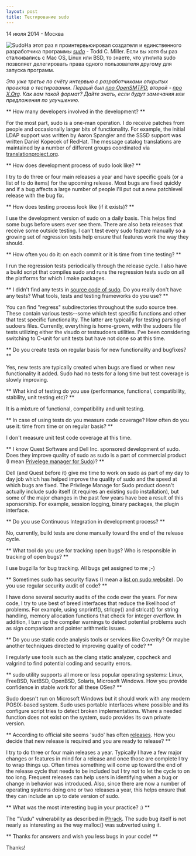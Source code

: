 ```yaml
---
layout: post
title: Тестирование sudo
---
```


<p class="meta">14 июля 2014 - Москва</p>

<img src="http://blog.bronevichok.ru/images/logo-sudo.png" alt="Sudo" style="float:left">

На этот раз я проинтервьюировал создателя и единственного разработчика программы *[sudo](http://www.sudo.ws/)* - Todd C. Miller.
Если вы хотя бы раз сталкивались с Mac OS, Linux или BSD, то знаете, что
утилита sudo позволяет делегировать права одного пользователя другому для запуска
программ.

*Это уже третье по счёту интервью с разработчиками открытых проектов о тестировании.
Первый был [про OpenSMTPD](http://blog.bronevichok.ru/2014/07/29/testing-of-opensmtpd.html),
второй - [про X.Org](http://blog.bronevichok.ru/2014/08/06/testing-of-xorg.html).
Как вам такой формат? Дайте знать, если будут замечания или предложения по улучшению.*

** How many developers involved in the development? **

For the most part, sudo is a one-man operation.  I do receive patches
from people and occasionally larger bits of functionality.  For
example, the initial LDAP support was written by Aaron Spangler and
the SSSD support was written Daniel Kopecek of RedHat.  The message
catalog translations are maintained by a number of different groups
coordinated via [translationproject.org](http://translationproject.org/).

** How does development process of sudo look like? **

I try to do three or four main releases a year and have specific
goals (or a list of to do items) for the upcoming release.  Most
bugs are fixed quickly and if a bug affects a large number of people
I'll put out a new patchlevel release with the bug fix.

** How does testing process look like (if it exists)? **

I use the development version of sudo on a daily basis.  This helps
find some bugs before users ever see them.  There are also beta
releases that receive some outside testing.  I can't test every
sudo feature manually so a growing set of regression tests help
ensure that features work the way they should.

** How often you do it: on each commit or it is time from time testing? **

I run the regression tests periodically through the release cycle.
I also have a build script that compiles sudo and runs the regression
tests sudo on all the platforms for which I make packages.

** I didn't find any tests in [source code of sudo](http://www.sudo.ws/repos/sudo/).
Do you really don't have any tests? What tools, tests and testing frameworks
do you use? **

You can find "regress" subdirectories throughout the sudo source
tree.  These contain various tests--some which test specific functions
and other that test specific functionality.  The latter are typically
for testing parsing of sudoers files.  Currently, everything is
home-grown, with the sudoers file tests utilizing either the visudo
or testsudoers utilities. I've been considering switching to C-unit
for unit tests but have not done so at this time.

** Do you create tests on regular basis for new functionality and bugfixes? **

Yes, new tests are typically created when bugs are fixed or when
new functionality it added.  Sudo had no tests for a long time but
test coverage is slowly improving.

** What kind of testing do you use (performance, functional,
compatibility, stability, unit testing etc)? **

It is a mixture of functional, compatibility and unit testing.

** In case of using tests do you measure code coverage?
How often do you use it: time from time or on regular basis? **

I don't measure unit test code coverage at this time.

** I know Quest Software and Dell Inc. sponsored development of sudo.
Does they improve quality of sudo as sudo is a part of commercial product
(I mean [Privelege manager for Sudo](http://www.quest.com/privilege-manager-for-sudo/))? **

Dell (and Quest before it) give me time to work on sudo as part of
my day to day job which has helped improve the quality of sudo and
the speed at which bugs are fixed.  The Privilege Manage for Sudo
product doesn't actually include sudo itself (it requires an existing
sudo installation), but some of the major changes in the past few
years have bee a result of this sponsorship.  For example, session
logging, binary packages, the plugin interface.

** Do you use Continuous Integration in development process? **

No, currently, build tests are done manually toward the end of the
release cycle.

** What tool do you use for tracking open bugs? Who is responsible in
tracking of open bugs? **

I use bugzilla for bug tracking.  All bugs get assigned to me ;-)

** Sometimes sudo has security flaws (I mean a [list on sudo website](http://www.sudo.ws/sudo/alerts/)).
Do you use regular security audit of code? **

I have done several security audits of the code over the years.
For new code, I try to use best of breed interfaces that reduce the
likelihood of problems.  For example, using snprintf(), strlcpy()
and strlcat() for string handling, memory allocation functions that
check for integer overflow.  In addition, I turn up the compiler
warnings to detect potential problems such as sign comparison and
pointer arithmetic issues.

** Do you use static code analysis tools or services like Coverity?
Or maybe another techniques directed to improving quality of code? **

I regularly use tools such as the clang static analyzer, cppcheck
and valgrind to find potential coding and security errors.

** sudo utility supports all more or less popular operating systems:
Linux, FreeBSD, NetBSD, OpenBSD, Solaris, Microsoft Windows.
How you provide confidence in stable work for all these OSes? **

Sudo doesn't run on Microsoft Windows but it should work with any
modern POSIX-based system.  Sudo uses portable interfaces where
possible and its configure script tries to detect broken implementations.
Where a needed function does not exist on the system, sudo provides
its own private version.

** According to official site seems 'sudo' has often [releases](http://www.sudo.ws/sudo/news.html).
How you decide that new release is required and you are ready to release? **

I try to do three or four main releases a year. Typically I have
a few major changes or features in mind for a release and once those
are complete I try to wrap things up.  Often times something will
come up toward the end of the release cycle that needs to be included
but I try not to let the cycle to on too long.  Frequent releases
can help users in identifying when a bug or change in behavior was
introduced.  Also, since there are now a number of operating systems
doing one or two releases a year, this helps ensure that they can
include an up to date version of sudo.

** What was the most interesting bug in your practice? :) **

The "Vudu" vulnerability as described in [Phrack](http://phrack.org/issues/57/8.html).
The sudo bug itself is not nearly as interesting as the way malloc()
was subverted using it.

** Thanks for answers and wish you less bugs in your code! **

Thanks!
